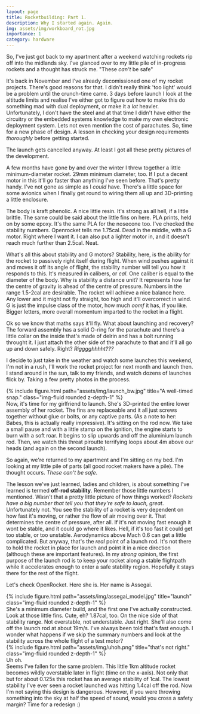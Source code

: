 ```yaml
---
layout: page
title: Rocketbuilding: Part 1.
description: Why I started again. Again.
img: assets/img/workboard_rot.jpg
importance: 1
category: hardware
---
```


So, I've just got back to my apartment after a weekend watching rockets rip off into the midlands sky. I've glanced over to my little pile of in-progress rockets and a thought has struck me. "These _can't_ be safe"

It's back in November and I've already decomissioned one of my rocket projects. There's good reasons for that. I didn't really think 'too light' would be a problem until the crunch-time came. 3 days before launch I look at the altitude limits and realise I've either got to figure out how to make this do something mad with dual deployment, or make it a _lot_ heavier. Unfortunately, I don't have the steel and at that time I didn't have either the circuitry or the embedded systems knowledge to make my own electronic deployment system. Lets not even mention the cost of parachutes. So, time for a new phase of design. A lesson in checking your design requirements _thoroughly_ before getting started.

The launch gets cancelled anyway. At least I got all these pretty pictures of the development.

A few months have gone by and over the winter I threw together a little minimum-diameter rocket. 29mm minimum diameter, too. If I put a decent motor in this it'll go faster than anything I've seen before. That's pretty handy. I've not gone as simple as I _could_ have. There's a little space for some avionics when I finally get round to wiring them all up and 3D-printing a little enclosure. 

The body is kraft phenolic. A nice little resin. It's strong as all hell, if a little brittle. The same could be said about the little fins on here. PLA prints, held on by some epoxy. It's the same PLA for the nosecone too. I've checked the stability numbers. Openrocket tells me 1.75cal. Dead in the middle, with a G motor. Right where I want it. I can also put a lighter motor in, and it doesn't reach much further than 2.5cal. Neat. 

What's all this about stability and G motors? Stability, here, is the ability for the rocket to passively right itself during flight. When wind pushes against it and moves it off its angle of flight, the stability number will tell you how it responds to this. It's measured in calibers, or _cal_. One caliber is equal to the diameter of the body. Why is stability a distance unit? It represents how far the centre of gravity is ahead of the centre of pressure. Numbers in the range 1.5-2cal are desirable. The rocket will achieve a nice balance here. Any lower and it might not fly straight, too high and it'll overcorrect in wind. G is just the impulse class of the motor, how much _oomf_ it has, if you like. Bigger letters, more overall momentum imparted to the rocket in a flight.

Ok so we know that maths says it'll fly. What about launching and recovery? The forward assembly has a solid O-ring for the parachute and there's a little collar on the inside that's made of delrin and has a bolt running throught it. I just attach the other side of the parachute to that and it'll all go up and down safely. Right? _Rigggghhhht???_

I decide to just take in the weather and watch some launches this weekend, I'm not in a rush, I'll work the rocket project for next month and launch then. I stand around in the sun, talk to my friends, and watch dozens of launches flick by. Taking a few pretty photos in the process.
<div class="row">
    <div class="col-sm mt-3 mt-md-0">
        {% include figure.html path="assets/img/launch_bw.jpg" title="A well-timed snap." class="img-fluid rounded z-depth-1" %}
    </div>
</div>
Now, it's time for my girlfriend to launch. She's 3D-printed the entire lower assembly of her rocket. The fins are replaceable and it all just screws together without glue or bolts, or any captive parts. (As a note to her: Babes, this is actually really impressive). It's sitting on the rod now. We take a small pause and with a little stamp on the ignition, the engine starts to burn with a soft roar. It begins to slip upwards and off the aluminium launch rod. Then, we watch this threat piroutte terrifying loops about 4m above our heads (and again on the second launch). 

So again, we're returned to my apartment and I'm sitting on my bed. I'm looking at my little pile of parts (all good rocket makers have a pile). The thought occurs. _These can't be safe_.

The lesson we've just learned, ladies and children, is about something I've learned is termed __off-rod stability__. Remember those little numbers I mentioned. Wasn't that a pretty little picture of how things worked? _Rockets have a big number that tell you that they're safe to lauch, great_. Unfortunately not. You see the stability of a rocket is very dependent on how fast it's moving, or rather the flow of air moving over it. That determines the centre of pressure, after all. If it's not moving fast enough it wont be stable, and it could go where it likes. Hell, if it's too fast it could get too stable, or too unstable. Aerodynamics above Mach 0.6 can get a little complicated. But anyway, that's the _real_ point of a launch rod. It's not there to hold the rocket in place for launch and point it in a nice direction (although these are important features). In my _strong_ opinion, the first purpose of the launch rod is to keep your rocket along a stable flightpath while it accelerates enough to enter a safe stability region. Hopefully it stays there for the rest of the flight.

Let's check OpenRocket. Here she is. Her name is Assegai. 
<div class="row">
    <div class="col-sm mt-3 mt-md-0">
        {% include figure.html path="assets/img/assegai_model.jpg" title="launch" class="img-fluid rounded z-depth-1" %}
    </div>
</div>
She's a minimum diameter build, and the first one I've actually constructed. Look at those little fins. Cute, eh? 1.87cal, too. On the nice side of that stability range. Not overstable, not understable. Just right. She'll also come off the launch rod at about 19m/s. I've always been told that's fast enough. I wonder what happens if we skip the summary numbers and look at the stability across the whole flight of a test motor?
<div class="row">
    <div class="col-sm mt-3 mt-md-0">
        {% include figure.html path="assets/img/uhoh.png" title="that's not right." class="img-fluid rounded z-depth-1" %}
    </div>
</div>
<div class="caption">
  Uh oh.    
</div>
Seems I've fallen for the same problem. This little 1km altitude rocket becomes wildly overstable later in flight (time on the x-axis). Not only that but for about 0.125s this rocket has an average stability of 1cal. The lowest stability I've ever seen a rocket launched was hitting 1.4cal off the rod. Now I'm not saying this design is dangerous. However, if you were throwing something into the sky at half the speed of sound, would you cross a safety margin? Time for a redesign :)
